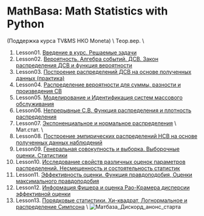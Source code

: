# MathBasa: Math Statistics with Python
(Поддержка курса TV&MS НКО Moneta)
\\
Теор.вер. \\
01. Lesson01. [Введение в курс. Решаемые задачи](https://github.com/garry-nn/repo1/tree/main/Lesson01)
02. Lesson02. [Вероятность. Алгебра событий. ДСВ. Закон распределения ДСВ и функция вероятности](https://github.com/garry-nn/repo1/tree/main/Lesson02) 
03. Lesson03. [Построение распределений ДСВ на основе полученных данных (практика)](https://github.com/garry-nn/repo1/tree/main/Lesson03) 
04. Lesson04. [Распределение вероятности для суммы, разности и произведения СВ](https://github.com/garry-nn/repo1/tree/main/Lesson04)
05. Lesson05. [Моделирование и Идентификация систем массового обслуживания](https://github.com/garry-nn/repo1/tree/main/Lesson05) 
06. Lesson06. [Непрерывные С.В. Функция распределения и плотность распределения](https://github.com/garry-nn/repo1/tree/main/Lesson06) 
07. Lesson07. [Экспоненциальное и нормальное распределения](https://github.com/garry-nn/repo1/tree/main/Lesson07) 
\\
Мат.стат.
\\
08. Lesson08. [Построение эмпирических распределений НСВ на основе полученных данных наблюдений](https://github.com/garry-nn/repo1/tree/main/Lesson08) 
09. Lesson09. [Генеральная совокупность и выборка. Выборочные оценки. Статистики](https://github.com/garry-nn/repo1/tree/main/Lesson09) 
10. Lesson10. [Исследование свойств различных оценок параметров распределений. Несмещенность и состоятельность статистик](https://github.com/garry-nn/repo1/tree/main/Lesson10) 
11. Lesson11. [Эффективность оценки. Функция правдоподобия, Оценки максимального правдоподобия](https://github.com/garry-nn/repo1/tree/main/Lesson11) 
12. Lesson12. [Информация Фишера и оценка Рао-Крамера дисперсии эффективной оценки](https://github.com/garry-nn/repo1/tree/main/Lesson12) 
13. Lesson13. [Порядковые статистики. Хи-квадрат, Логнормальное и распределение Симпсона](https://github.com/garry-nn/repo1/tree/main/Lesson13) 
\\
![Матбаза_Дискорд_анонс_старта](https://github.com/garry-nn/repo1/assets/102152292/2d2ddd04-606e-49a5-80a3-d02ae6d1b2e9)
